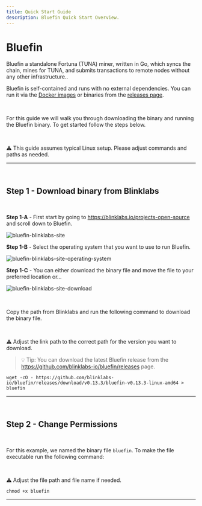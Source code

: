 ```yaml
---
title: Quick Start Guide
description: Bluefin Quick Start Overview.
---
```


# Bluefin

Bluefin a standalone Fortuna (TUNA) miner, written in Go, which syncs the chain, mines for TUNA, and submits transactions to remote nodes without any other infrastructure..

Bluefin is self-contained and runs with no external dependencies. You can run it via the <a href="https://github.com/blinklabs-io/bluefin/pkgs/container/bluefin" target="_blank">Docker images</a> or binaries from the <a href="https://github.com/blinklabs-io/bluefin/releases" target="_blank">releases page</a>.

<br>

For this guide we will walk you through downloading the binary and running the Bluefin binary. To get started follow the steps below.

<br>

⚠️ This guide assumes typical Linux setup. Please adjust commands and paths as needed.

***

<br>

## Step 1 - Download binary from Blinklabs  
<br>

**Step 1-A** - First start by going to <a href="https://blinklabs.io/projects-open-source" target="_blank">https://blinklabs.io/projects-open-source</a> and scroll down to Bluefin.

![bluefin-blinklabs-site](/bluefin-blinklabs-site.png)
<br>


**Step 1-B** - Select the operating system that you want to use to run Bluefin.  

![bluefin-blinklabs-site-operating-system](/bluefin-blinklabs-site-operating-system.png)
<br>

**Step 1-C** - You can either download the binary file and move the file to your preferred location or...  

![bluefin-blinklabs-site-download](/bluefin-blinklabs-site-download.png)

<br>

Copy the path from Blinklabs and run the following command to download the binary file.  

<br>

⚠️ Adjust the link path to the correct path for the version you want to download. 

> 💡 Tip: You can download the latest Bluefin release from the <a href="https://github.com/blinklabs-io/bluefin/releases" target="_blank">https://github.com/blinklabs-io/bluefin/releases</a> page.

```
wget -cO - https://github.com/blinklabs-io/bluefin/releases/download/v0.13.3/bluefin-v0.13.3-linux-amd64 > bluefin
```

***

<br>

## Step 2 - Change Permissions

<br>

For this example, we named the binary file `bluefin`. To make the file executable run the following command:

<br>

⚠️ Adjust the file path and file name if needed. 

```
chmod +x bluefin
```

***

<br>
